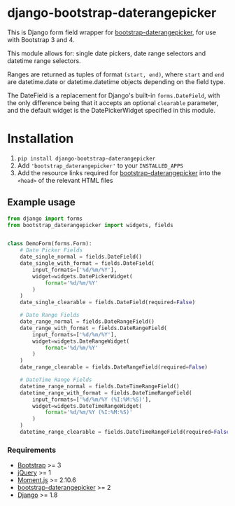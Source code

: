 # django-bootstrap-daterangepicker

This is Django form field wrapper for [bootstrap-daterangepicker](http://www.daterangepicker.com/), for use with Bootstrap 3 and 4.

This module allows for: single date pickers, date range selectors and datetime range selectors.

Ranges are returned as tuples of format `(start, end)`, where `start` and `end` are datetime.date or datetime.datetime objects depending on the field type.

The DateField is a replacement for Django's built-in `forms.DateField`, with the only difference being that it accepts an optional `clearable` parameter, and the default widget is the DatePickerWidget specified in this module. 

# Installation
1. `pip install django-bootstrap-daterangepicker`
2. Add `'bootstrap_daterangepicker'` to your `INSTALLED_APPS`
3. Add the resource links required for [bootstrap-daterangepicker](http://www.daterangepicker.com/) into the `<head>`  of the relevant HTML files

## Example usage
```python
from django import forms
from bootstrap_daterangepicker import widgets, fields


class DemoForm(forms.Form):
    # Date Picker Fields
    date_single_normal = fields.DateField()
    date_single_with_format = fields.DateField(
        input_formats=['%d/%m/%Y'],
        widget=widgets.DatePickerWidget(
            format='%d/%m/%Y'
        )
    )
    date_single_clearable = fields.DateField(required=False)

    # Date Range Fields
    date_range_normal = fields.DateRangeField()
    date_range_with_format = fields.DateRangeField(
        input_formats=['%d/%m/%Y'],
        widget=widgets.DateRangeWidget(
            format='%d/%m/%Y'
        )
    )
    date_range_clearable = fields.DateRangeField(required=False)

    # DateTime Range Fields
    datetime_range_normal = fields.DateTimeRangeField()
    datetime_range_with_format = fields.DateTimeRangeField(
        input_formats=['%d/%m/%Y (%I:%M:%S)'],
        widget=widgets.DateTimeRangeWidget(
            format='%d/%m/%Y (%I:%M:%S)'
        )
    )
    datetime_range_clearable = fields.DateTimeRangeField(required=False)
```

### Requirements
* [Bootstrap](http://getbootstrap.com/) >= 3
* [jQuery](http://www.jquery.com/) >= 1
* [Moment.js](http://momentjs.com/) >= 2.10.6
* [bootstrap-daterangepicker](http://www.daterangepicker.com/) >= 2
* [Django](https://www.djangoproject.com/) >= 1.8

